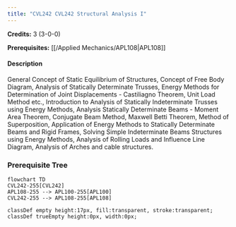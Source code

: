 ```yaml
---
title: "CVL242 CVL242 Structural Analysis I"
---
```

**Credits:** 3 (3-0-0)

**Prerequisites:** [[/Applied Mechanics/APL108|APL108]]

#### Description
General Concept of Static Equilibrium of Structures, Concept of Free Body Diagram, Analysis of Statically Determinate Trusses, Energy Methods for Determination of Joint Displacements - Castiliagno Theorem, Unit Load Method etc., Introduction to Analysis of Statically Indeterminate Trusses using Energy Methods, Analysis Statically Determinate Beams - Moment Area Theorem, Conjugate Beam Method, Maxwell Betti Theorem, Method of Superposition, Application of Energy Methods to Statically Determinate Beams and Rigid Frames, Solving Simple Indeterminate Beams Structures using Energy Methods, Analysis of Rolling Loads and Influence Line Diagram, Analysis of Arches and cable structures.

### Prerequisite Tree

```mermaid
flowchart TD
CVL242-255[CVL242]
APL108-255 --> APL100-255[APL100]
CVL242-255 --> APL108-255[APL108]

classDef empty height:17px, fill:transparent, stroke:transparent;
classDef trueEmpty height:0px, width:0px;
```